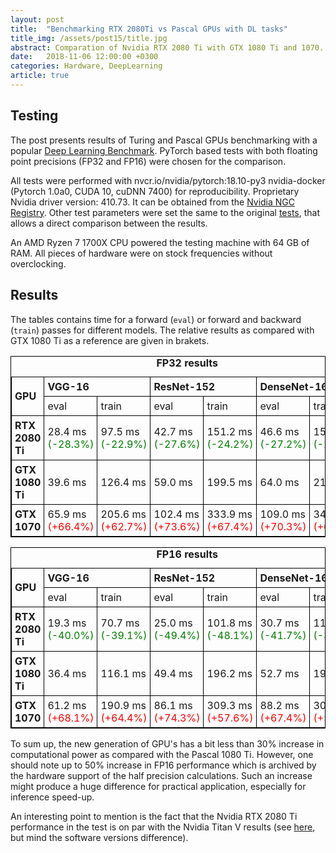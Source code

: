 ```yaml
---
layout: post
title:  "Benchmarking RTX 2080Ti vs Pascal GPUs with DL tasks"
title_img: /assets/post15/title.jpg
abstract: Comparation of Nvidia RTX 2080 Ti with GTX 1080 Ti and 1070.
date:   2018-11-06 12:00:00 +0300
categories: Hardware, DeepLearning
article: true
---
```


<style>
table, th, td {
    border: 1px solid black;
    border-collapse: collapse;
}
th, td {
    padding: 5px;
    text-align: left;    
}
</style>

## Testing
The post presents results of Turing and Pascal GPUs benchmarking with a popular [Deep Learning Benchmark][Benchmark].
PyTorch based tests with both floating point precisions (FP32 and FP16) were chosen for the comparison.

All tests were performed with nvcr.io/nvidia/pytorch:18.10-py3 nvidia-docker (Pytorch 1.0a0, CUDA 10, cuDNN 7400) for reproducibility. Proprietary Nvidia driver version: 410.73.
It can be obtained from the [Nvidia NGC Registry][NGC]. Other test parameters were set the same to the original [tests][Benchmark], that allows a direct comparison between the results.

An AMD Ryzen 7 1700X CPU powered the testing machine with 64 GB of RAM. All pieces of hardware were on stock frequencies without overclocking.

## Results
The tables contains time for a forward (```eval```) or forward and backward (```train```) passes for different models.
The relative results as compared with GTX 1080 Ti as a reference are given in brakets.

<table style="width:100%">
  <caption><b>FP32 results</b></caption>
  <tr>
    <th rowspan="2">GPU</th>
    <th colspan="2">VGG-16</th>
    <th colspan="2">ResNet-152</th>
    <th colspan="2">DenseNet-161</th>
  </tr>
  <tr>
    <td>eval</td>
    <td>train</td>
    <td>eval</td>
    <td>train</td>
    <td>eval</td>
    <td>train</td>
  </tr>
  <tr>
  	<th>RTX 2080 Ti</th>
    <td>28.4 ms <font color="green">(-28.3%)</font></td>
    <td>97.5 ms <font color="green">(-22.9%)</font></td>
    <td>42.7 ms <font color="green">(-27.6%)</font></td>
    <td>151.2 ms <font color="green">(-24.2%)</font></td>
    <td>46.6 ms <font color="green">(-27.2%)</font></td>
    <td>155.9 ms <font color="green">(-25.9%)</font></td>
  </tr>
  <tr>
  	<th>GTX 1080 Ti</th>
    <td>39.6 ms</td>
    <td>126.4 ms</td>
    <td>59.0 ms</td>
    <td>199.5 ms</td>
    <td>64.0 ms</td>
    <td>210.4 ms</td>
  </tr>
  <tr>
  	<th>GTX 1070</th>
    <td>65.9 ms <font color="red">(+66.4%)</font></td>
    <td>205.6 ms <font color="red">(+62.7%)</font></td>
    <td>102.4 ms <font color="red">(+73.6%)</font></td>
    <td>333.9 ms <font color="red">(+67.4%)</font></td>
    <td>109.0 ms <font color="red">(+70.3%)</font></td>
    <td>348.7 ms <font color="red">(+65.7%)</font></td>
  </tr>
</table>



<table style="width:100%">
  <caption><b>FP16 results</b></caption>
  <tr>
    <th rowspan="2">GPU</th>
    <th colspan="2">VGG-16</th>
    <th colspan="2">ResNet-152</th>
    <th colspan="2">DenseNet-161</th>
  </tr>
  <tr>
    <td>eval</td>
    <td>train</td>
    <td>eval</td>
    <td>train</td>
    <td>eval</td>
    <td>train</td>
  </tr>
  <tr>
  	<th>RTX 2080 Ti</th>
    <td>19.3 ms <font color="green">(-40.0%)</font></td>
    <td>70.7 ms <font color="green">(-39.1%)</font></td>
    <td>25.0 ms <font color="green">(-49.4%)</font></td>
    <td>101.8 ms <font color="green">(-48.1%)</font></td>
    <td>30.7 ms <font color="green">(-41.7%)</font></td>
    <td>116.4 ms <font color="green">(-39.6%)</font></td>
  </tr>
  <tr>
  	<th>GTX 1080 Ti</th>
    <td>36.4 ms</td>
    <td>116.1 ms</td>
    <td>49.4 ms</td>
    <td>196.2 ms</td>
    <td>52.7 ms</td>
    <td>192.6 ms</td>
  </tr>
  <tr>
  	<th>GTX 1070</th>
    <td>61.2 ms <font color="red">(+68.1%)</font></td>
    <td>190.9 ms <font color="red">(+64.4%)</font></td>
    <td>86.1 ms <font color="red">(+74.3%)</font></td>
    <td>309.3 ms <font color="red">(+57.6%)</font></td>
    <td>88.2 ms <font color="red">(+67.4%)</font></td>
    <td>306.2 ms <font color="red">(+59.0%)</font></td>
  </tr>
</table>


To sum up, the new generation of GPU's has a bit less than 30% increase in computational power as compared with the Pascal 1080 Ti. However, one should note up to 50% increase in FP16 performance which is archived by the hardware support of the half precision calculations. Such an increase might produce a huge difference for practical application, especially for inference speed-up.

An interesting point to mention is the fact that the Nvidia RTX 2080 Ti performance in the test is on par with the Nvidia Titan V results (see [here][Benchmark], but mind the software versions difference).

[Benchmark]: https://github.com/u39kun/deep-learning-benchmark
[NGC]: https://ngc.nvidia.com
